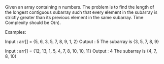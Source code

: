 Given an array containing n numbers. The problem is to find the length of the longest contiguous subarray such that every element in the subarray is strictly greater than its previous element in the same subarray. Time Complexity should be O(n).

Examples:

Input : arr[] = {5, 6, 3, 5, 7, 8, 9, 1, 2}
Output : 5
The subarray is {3, 5, 7, 8, 9}

Input : arr[] = {12, 13, 1, 5, 4, 7, 8, 10, 10, 11}
Output : 4
The subarray is {4, 7, 8, 10}